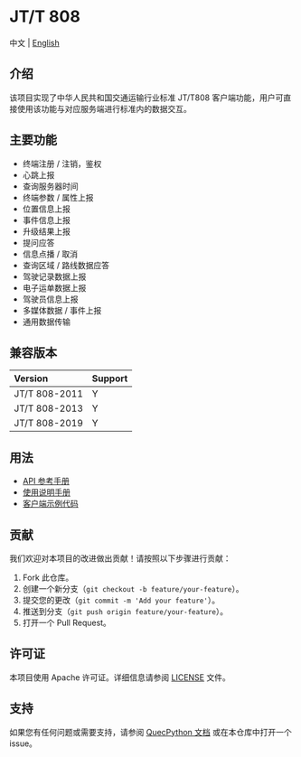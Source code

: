 # JT/T 808

中文 | [English](./README.md)

## 介绍

该项目实现了中华人民共和国交通运输行业标准 JT/T808 客户端功能，用户可直接使用该功能与对应服务端进行标准内的数据交互。

## 主要功能

- 终端注册 / 注销，鉴权
- 心跳上报
- 查询服务器时间
- 终端参数 / 属性上报
- 位置信息上报
- 事件信息上报
- 升级结果上报
- 提问应答
- 信息点播 / 取消
- 查询区域 / 路线数据应答
- 驾驶记录数据上报
- 电子运单数据上报
- 驾驶员信息上报
- 多媒体数据 / 事件上报
- 通用数据传输

## 兼容版本

| Version       | Support |
| :------------ | --------|
| JT/T 808-2011 | Y       |
| JT/T 808-2013 | Y       |
| JT/T 808-2019 | Y       |

## 用法

- [API 参考手册](./docs/zh/API参考手册.md)
- [使用说明手册](./docs/zh/使用说明手册.md)
- [客户端示例代码](./code/test_jtt808.py)

## 贡献

我们欢迎对本项目的改进做出贡献！请按照以下步骤进行贡献：

1. Fork 此仓库。
2. 创建一个新分支（`git checkout -b feature/your-feature`）。
3. 提交您的更改（`git commit -m 'Add your feature'`）。
4. 推送到分支（`git push origin feature/your-feature`）。
5. 打开一个 Pull Request。

## 许可证

本项目使用 Apache 许可证。详细信息请参阅 [LICENSE](./LICENSE) 文件。

## 支持

如果您有任何问题或需要支持，请参阅 [QuecPython 文档](https://python.quectel.com/doc) 或在本仓库中打开一个 issue。
